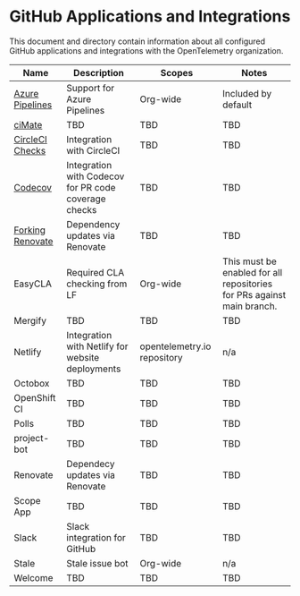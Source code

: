 # GitHub Applications and Integrations

This document and directory contain information about all configured GitHub
applications and integrations with the OpenTelemetry organization.

| Name             | Description                                          | Scopes                      | Notes                                                                  |
|------------------|------------------------------------------------------|-----------------------------|------------------------------------------------------------------------|
| [Azure Pipelines](https://github.com/apps/azure-pipelines)  | Support for Azure Pipelines                          | Org-wide                    | Included by default                                                    |
| [ciMate](https://github.com/apps/cimate)           | TBD                                                  | TBD                         | TBD                                                                    |
| [CircleCI Checks](https://github.com/apps/circleci-checks)  | Integration with CircleCI                            | TBD                         | TBD                                                                    |
| [Codecov](https://github.com/apps/codecov)          | Integration with Codecov for PR code coverage checks | TBD                         | TBD                                                                    |
| [Forking Renovate](https://github.com/apps/forking-renovate) | Dependency updates via Renovate                       | TBD                         | TBD                                                                    |
| EasyCLA          | Required CLA checking from LF                        | Org-wide                    | This must be enabled for all repositories for PRs against main branch. |
| Mergify          | TBD                                                  | TBD                         | TBD                                                                    |
| Netlify          | Integration with Netlify for website deployments     | opentelemetry.io repository | n/a                                                                    |
| Octobox          | TBD                                                  | TBD                         | TBD                                                                    |
| OpenShift CI     | TBD                                                  | TBD                         | TBD                                                                    |
| Polls            | TBD                                                  | TBD                         | TBD                                                                    |
| project-bot      | TBD                                                  | TBD                         | TBD                                                                    |
| Renovate         | Dependecy updates via Renovate                       | TBD                         | TBD                                                                    |
| Scope App        | TBD                                                  | TBD                         | TBD                                                                    |
| Slack            | Slack integration for GitHub                         | TBD                         | TBD                                                                    |
| Stale            | Stale issue bot                                      | Org-wide                    | n/a                                                                    |
| Welcome          | TBD                                                  | TBD                         | TBD                                                                    |